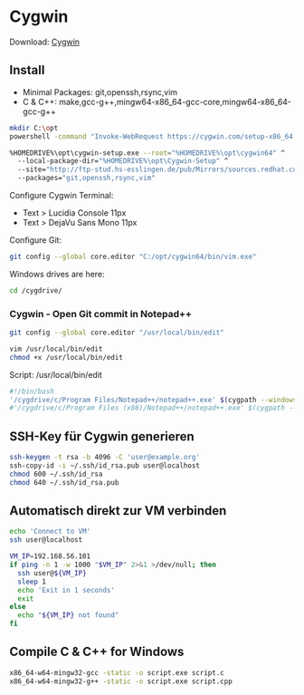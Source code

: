 # Cygwin

Download: [Cygwin](https://cygwin.com/install.html)

## Install

* Minimal Packages: git,openssh,rsync,vim
* C & C++: make,gcc-g++,mingw64-x86_64-gcc-core,mingw64-x86_64-gcc-g++

```bash
mkdir C:\opt
powershell -command "Invoke-WebRequest https://cygwin.com/setup-x86_64.exe -OutFile \"$env:HOMEDRIVE\opt\cygwin-setup.exe\""

%HOMEDRIVE%\opt\cygwin-setup.exe --root="%HOMEDRIVE%\opt\cygwin64" ^
  --local-package-dir="%HOMEDRIVE%\opt\Cygwin-Setup" ^
  --site="http://ftp-stud.hs-esslingen.de/pub/Mirrors/sources.redhat.com/cygwin/" ^
  --packages="git,openssh,rsync,vim"

```

Configure Cygwin Terminal:

* Text > Lucidia Console 11px
* Text > DejaVu Sans Mono 11px

Configure Git:

```bash
git config --global core.editor "C:/opt/cygwin64/bin/vim.exe"
```

Windows drives are here:

```bash
cd /cygdrive/
```

### Cygwin - Open Git commit in Notepad++

```bash
git config --global core.editor "/usr/local/bin/edit"

vim /usr/local/bin/edit
chmod +x /usr/local/bin/edit
```

Script: /usr/local/bin/edit

```bash
#!/bin/bash
'/cygdrive/c/Program Files/Notepad++/notepad++.exe' $(cygpath --windows "${1}")
#'/cygdrive/c/Program Files (x86)/Notepad++/notepad++.exe' $(cygpath --windows "${1}")
```

## SSH-Key für Cygwin generieren

```bash
ssh-keygen -t rsa -b 4096 -C 'user@example.org'
ssh-copy-id -i ~/.ssh/id_rsa.pub user@localhost
chmod 600 ~/.ssh/id_rsa
chmod 640 ~/.ssh/id_rsa.pub
```

## Automatisch direkt zur VM verbinden

```bash
echo 'Connect to VM'
ssh user@localhost

VM_IP=192.168.56.101
if ping -n 1 -w 1000 "$VM_IP" 2>&1 >/dev/null; then
  ssh user@${VM_IP}
  sleep 1
  echo 'Exit in 1 seconds'
  exit
else
  echo "${VM_IP} not found"
fi
```

## Compile C & C++ for Windows

```bash
x86_64-w64-mingw32-gcc -static -o script.exe script.c
x86_64-w64-mingw32-g++ -static -o script.exe script.cpp
```
